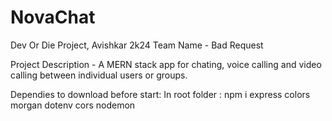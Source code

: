 # NovaChat
Dev Or Die Project, Avishkar 2k24
Team Name - Bad Request
 
Project Description - A MERN stack app for chating, voice calling and video calling between individual users or groups.

Dependies to download before start:
In root folder :
npm i express colors morgan dotenv cors nodemon